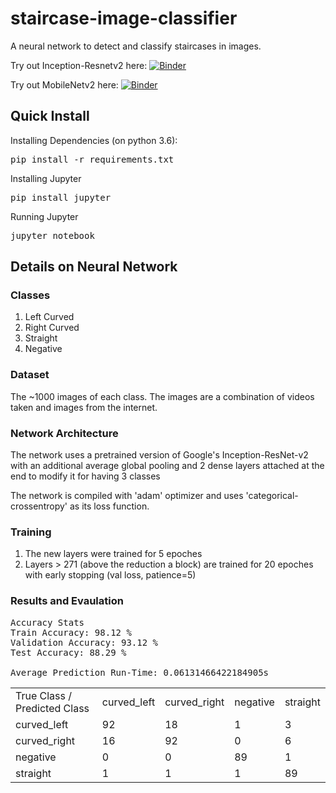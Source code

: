 # staircase-image-classifier
A neural network to detect and classify staircases in images.

Try out Inception-Resnetv2 here: [![Binder](https://mybinder.org/badge_logo.svg)](https://mybinder.org/v2/gh/BrandonTang89/Staircase-Image-Classifier/master?filepath=Stairs_Prediction_jsonnpy.ipynb)

Try out MobileNetv2 here: [![Binder](https://mybinder.org/badge_logo.svg)](https://mybinder.org/v2/gh/BrandonTang89/Staircase-Image-Classifier/master?filepath=Stairs_Prediction_mobilenetv2_h5.ipynb)
## Quick Install
Installing Dependencies (on python 3.6):
<pre>pip install -r requirements.txt</pre>

Installing Jupyter
<pre>pip install jupyter</pre>

Running Jupyter
<pre>jupyter notebook</pre>

## Details on Neural Network
### Classes
1. Left Curved
2. Right Curved
3. Straight
4. Negative

### Dataset
The ~1000 images of each class. The images are a combination of videos taken and images from the internet.

### Network Architecture
The network uses a pretrained version of Google's Inception-ResNet-v2 with an additional average global pooling and 2 dense layers attached at the end to modify it for having 3 classes

The network is compiled with 'adam' optimizer and uses 'categorical-crossentropy' as its loss function.

### Training
1. The new layers were trained for 5 epoches
2. Layers > 271 (above the reduction a block) are trained for 20 epoches with early stopping (val loss, patience=5)

### Results and Evaulation
<pre>
Accuracy Stats
Train Accuracy: 98.12 %
Validation Accuracy: 93.12 %
Test Accuracy: 88.29 %

Average Prediction Run-Time: 0.06131466422184905s
</pre>

<table>
  <tr>
    <td>True Class / Predicted Class</td>
    <td>curved_left</td>
    <td>curved_right</td>
    <td>negative</td>
    <td>straight</td>
  </tr>
  <tr>
    <td>curved_left</td>
    <td>92</td>
    <td>18</td>
    <td>1</td>
    <td>3</td>
  </tr>
  <tr>
    <td>curved_right</td>
    <td>16</td>
    <td>92</td>
    <td>0</td>
    <td>6</td>
  </tr>
  <tr>
    <td>negative</td>
    <td>0</td>
    <td>0</td>
    <td>89</td>
    <td>1</td>
  </tr>
  <tr>
    <td>straight</td>
    <td>1</td>
    <td>1</td>
    <td>1</td>
    <td>89</td>
  </tr>
</table>
  
